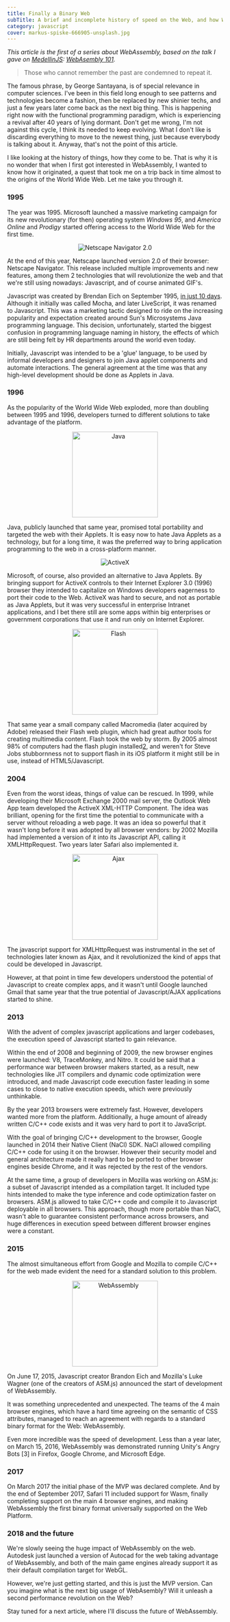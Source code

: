 ```yaml
---
title: Finally a Binary Web
subTitle: A brief and incomplete history of speed on the Web, and how WebAssembly came to be
category: javascript
cover: markus-spiske-666905-unsplash.jpg
---
```


_This article is the first of a series about WebAssembly, based on the talk I gave on [MedellinJS](https://medellinjs.org): *[WebAsembly 101](https://wasm101.surge.sh)*._

> Those who cannot remember the past are condemned to repeat it.

The famous phrase, by George Santayana, is of special relevance in computer sciences. I've been in this field long enough to see patterns and technologies become a fashion, then be replaced by new shinier techs, and just a few years later come back as the next big thing. This is happening right now with the functional programming paradigm, which is experiencing a revival after 40 years of lying dormant. Don't get me wrong, I'm not against this cycle, I think its needed to keep evolving. What I don't like is discarding everything to move to the newest thing, just because everybody is talking about it. Anyway, that's not the point of this article.

I like looking at the history of things, how they come to be. That is why it is no wonder that when I first got interested in WebAssembly, I wanted to know how it originated, a quest that took me on a trip back in time almost to the origins of the World Wide Web. Let me take you through it.

### 1995

The year was 1995. Microsoft launched a massive marketing campaign for its new revolutionary (for then) operating system _Windows 95_, and _America Online_ and _Prodigy_ started offering access to the World Wide Web for the first time.

<div style='text-align: center'>
  <img src='./navigator.png' alt='Netscape Navigator 2.0'>
</div>

At the end of this year, Netscape launched version 2.0 of their browser: Netscape Navigator. This release included multiple improvements and new features, among them 2 technologies that will revolutionize the web and that we're still using nowadays: Javascript, and of course animated GIF's.

Javascript was created by Brendan Eich on September 1995, [in just 10 days][1]. Although it initially was called Mocha, and later LiveScript, it was renamed to Javascript. This was a marketing tactic designed to ride on the increasing popularity and expectation created around Sun's Microsystems Java programming language. This decision, unfortunately, started the biggest confusion in programming language naming in history, the effects of which are still being felt by HR departments around the world even today.

Initially, Javascript was intended to be a 'glue' language, to be used by informal developers and designers to join Java applet components and automate interactions. The general agreement at the time was that any high-level development should be done as Applets in Java.

### 1996

As the popularity of the World Wide Web exploded, more than doubling between 1995 and 1996, developers turned to different solutions to take advantage of the platform.

<div style='text-align: center'>
  <img style='height: 200px' src='./Java.svg' alt='Java'>
</div>

Java, publicly launched that same year, promised total portability and targeted the web with their Applets. It is easy now to hate Java Applets as a technology, but for a long time, it was the preferred way to bring application programming to the web in a cross-platform manner.

<div style='text-align: center'>
  <img src='./ActiveX.png' alt='ActiveX'>
</div>

Microsoft, of course, also provided an alternative to Java Applets. By bringing support for ActiveX controls to their Internet Explorer 3.0 (1996) browser they intended to capitalize on Windows developers eagerness to port their code to the Web. ActiveX was hard to secure, and not as portable as Java Applets, but it was very successful in enterprise Intranet applications, and I bet there still are some apps within big enterprises or government corporations that use it and run only on Internet Explorer.

<div style='text-align: center'>
  <img style='height: 200px' src='./Flash.svg' alt='Flash'>
</div>

That same year a small company called Macromedia (later acquired by Adobe) released their Flash web plugin, which had great author tools for creating multimedia content. Flash took the web by storm. By 2005 almost 98% of computers had the flash plugin installed[2], and weren't for Steve Jobs stubbornness not to support flash in its iOS platform it might still be in use, instead of HTML5/Javascript.

### 2004

Even from the worst ideas, things of value can be rescued. In 1999, while developing their Microsoft Exchange 2000 mail server, the Outlook Web App team developed the ActiveX XML-HTTP Component. The idea was brilliant, opening for the first time the potential to communicate with a server without reloading a web page. It was an idea so powerful that it wasn't long before it was adopted by all browser vendors: by 2002 Mozilla had implemented a version of it into its Javascript API, calling it XMLHttpRequest. Two years later Safari also implemented it.

<div style='text-align: center'>
  <img style='height: 200px' src='./ajax.svg' alt='Ajax'>
</div>

The javascript support for XMLHttpRequest was instrumental in the set of technologies later known as Ajax, and it revolutionized the kind of apps that could be developed in Javascript.

However, at that point in time few developers understood the potential of Javascript to create complex apps, and it wasn't until Google launched Gmail that same year that the true potential of Javascript/AJAX applications started to shine.

### 2013

With the advent of complex javascript applications and larger codebases, the execution speed of Javascript started to gain relevance.

Within the end of 2008 and beginning of 2009, the new browser engines were launched: V8, TraceMonkey, and Nitro. It could be said that a performance war between browser makers started, as a result, new technologies like JIT compilers and dynamic code optimization were introduced, and made Javascript code execution faster leading in some cases to close to native execution speeds, which were previously unthinkable.

By the year 2013 browsers were extremely fast. However, developers wanted more from the platform. Additionally, a huge amount of already written C/C++ code exists and it was very hard to port it to JavaScript.

With the goal of bringing C/C++ development to the browser, Google launched in 2014 their Native Client (NaCl) SDK. NaCl allowed compiling C/C++ code for using it on the browser. However their security model and general architecture made it really hard to be ported to other browser engines beside Chrome, and it was rejected by the rest of the vendors.

At the same time, a group of developers in Mozilla was working on ASM.js: a subset of Javascript intended as a compilation target. It included type hints intended to make the type inference and code optimization faster on browsers. ASM.js allowed to take C/C++ code and compile it to Javascript deployable in all browsers. This approach, though more portable than NaCl, wasn't able to guarantee consistent performance across browsers, and huge differences in execution speed between different browser engines were a constant.

### 2015

The almost simultaneous effort from Google and Mozilla to compile C/C++ for the web made evident the need for a standard solution to this problem.

<div style='text-align: center'>
  <img style='height: 200px' src='./wa-logo.svg' alt='WebAssembly'>
</div>

On June 17, 2015, Javascript creator Brandon Eich and Mozilla's Luke Wagner (one of the creators of ASM.js) announced the start of development of WebAssembly.

It was something unprecedented and unexpected. The teams of the 4 main browser engines, which have a hard time agreeing on the semantic of CSS attributes, managed to reach an agreement with regards to a standard binary format for the Web: WebAssembly.

Even more incredible was the speed of development. Less than a year later, on March 15, 2016, WebAssembly was demonstrated running Unity's Angry Bots [3] in Firefox, Google Chrome, and Microsoft Edge.

### 2017

On March 2017 the initial phase of the MVP was declared complete. And by the end of September 2017, Safari 11 included support for Wasm, finally completing support on the main 4 browser engines, and making WebAssembly the first binary format universally supported on the Web Platform.

### 2018 and the future

We're slowly seeing the huge impact of WebAssembly on the web. Autodesk just launched a version of Autocad for the web taking advantage of WebAssembly, and both of the main game engines already support it as their default compilation target for WebGL.

However, we're just getting started, and this is just the MVP version. Can you imagine what is the next big usage of WebAsembly? Will it unleash a second performance revolution on the Web?

Stay tuned for a next article, where I'll discuss the future of WebAssembly.

[1]: https://www.computer.org/csdl/mags/co/2012/02/mco2012020007.pdf
[2]: https://web.archive.org/web/20070516090612/http://news.zdnet.co.uk/internet/0%2C1000000097%2C39211831%2C00.htm
